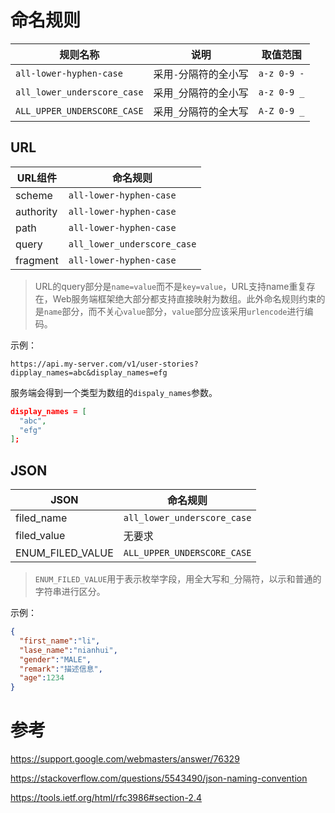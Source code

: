# 命名规则

| 规则名称                     | 说明               | 取值范围 |
|-----------------------------|--------------------|--------|
| `all-lower-hyphen-case`     | 采用`-`分隔符的全小写 | `a-z 0-9 -`|
| `all_lower_underscore_case` | 采用`_`分隔符的全小写 | `a-z 0-9 _`|
| `ALL_UPPER_UNDERSCORE_CASE` | 采用`_`分隔符的全大写 | `A-Z 0-9 _`|

## URL

| URL组件    | 命名规则                     |
|-----------| ----------------------------|
| scheme    | `all-lower-hyphen-case`     |
| authority | `all-lower-hyphen-case`     |
| path      | `all-lower-hyphen-case`     |
| query     | `all_lower_underscore_case` |
| fragment  | `all-lower-hyphen-case`     |

>URL的query部分是`name=value`而不是`key=value`，URL支持name重复存在，Web服务端框架绝大部分都支持直接映射为数组。此外命名规则约束的是`name`部分，而不关心`value`部分，`value`部分应该采用`urlencode`进行编码。

示例：
```http
https://api.my-server.com/v1/user-stories?dipplay_names=abc&display_names=efg
```
服务端会得到一个类型为数组的`dispaly_names`参数。
```json
display_names = [
  "abc",
  "efg"
];
```

## JSON

| JSON              | 命名规则                     |
|-------------------| ----------------------------|
| filed_name        | `all_lower_underscore_case` |
| filed_value       | 无要求                       |
| ENUM_FILED_VALUE  | `ALL_UPPER_UNDERSCORE_CASE` |

>`ENUM_FILED_VALUE`用于表示枚举字段，用全大写和`_`分隔符，以示和普通的字符串进行区分。

示例：

```json
{
  "first_name":"li",
  "lase_name":"nianhui",
  "gender":"MALE",
  "remark":"描述信息",
  "age":1234
}
```
# 参考

https://support.google.com/webmasters/answer/76329

https://stackoverflow.com/questions/5543490/json-naming-convention

https://tools.ietf.org/html/rfc3986#section-2.4
